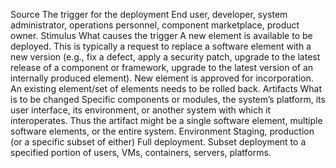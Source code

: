 Source The trigger for the deployment End user, developer, system administrator, operations personnel, component marketplace, product owner. Stimulus What causes the trigger A new element is available to be deployed. This is typically a request to replace a software element with a new version (e.g., fix a defect, apply a security patch, upgrade to the latest release of a component or framework, upgrade to the latest version of an internally produced element). New element is approved for incorporation. An existing element/set of elements needs to be rolled back. Artifacts What is to be changed Specific components or modules, the system’s platform, its user interface, its environment, or another system with which it interoperates. Thus the artifact might be a single software element, multiple software elements, or the entire system. Environment Staging, production (or a specific subset of either) Full deployment. Subset deployment to a specified portion of users, VMs, containers, servers, platforms.